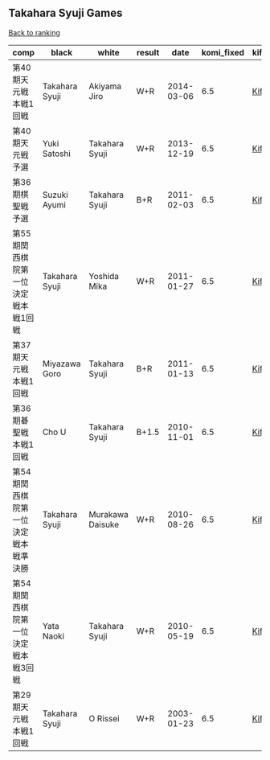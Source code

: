 ## Takahara Syuji Games

[Back to ranking](../../index.md)




| **comp** | **black** | **white** | **result** | **date** | **komi_fixed** | **kifu** | 
| --- | --- | --- | --- | --- | --- | --- |
| 第40期天元戦本戦1回戦 | Takahara Syuji | Akiyama Jiro | W+R | 2014-03-06 | 6.5 | [Kifu](https://kifudepot.net/kifucontents.php?id=Ff3PsZZ5MnLhwQdvKWdDwA%3D%3D) | 
| 第40期天元戦予選 | Yuki Satoshi | Takahara Syuji | W+R | 2013-12-19 | 6.5 | [Kifu](https://kifudepot.net/kifucontents.php?id=TCqfGH2xsehm3eprxej%2Bhw%3D%3D) | 
| 第36期棋聖戦予選 | Suzuki Ayumi | Takahara Syuji | B+R | 2011-02-03 | 6.5 | [Kifu](https://kifudepot.net/kifucontents.php?id=8HWwM9PctahE%2ByIzAOOzQw%3D%3D) | 
| 第55期関西棋院第一位決定戦本戦1回戦 | Takahara Syuji | Yoshida Mika | W+R | 2011-01-27 | 6.5 | [Kifu](https://kifudepot.net/kifucontents.php?id=41eGa%2FNTFXBxCtZhTq7yAQ%3D%3D) | 
| 第37期天元戦本戦1回戦 | Miyazawa Goro | Takahara Syuji | B+R | 2011-01-13 | 6.5 | [Kifu](https://kifudepot.net/kifucontents.php?id=hrO%2F%2FTMRy3t5lKMe0%2FW7fg%3D%3D) | 
| 第36期碁聖戦本戦1回戦 | Cho U | Takahara Syuji | B+1.5 | 2010-11-01 | 6.5 | [Kifu](https://kifudepot.net/kifucontents.php?id=GatquNrcc8PWxJSBfS6vVg%3D%3D) | 
| 第54期関西棋院第一位決定戦本戦準決勝 | Takahara Syuji | Murakawa Daisuke | W+R | 2010-08-26 | 6.5 | [Kifu](https://kifudepot.net/kifucontents.php?id=o3g84vOj%2FhLyDABRD7R04w%3D%3D) | 
| 第54期関西棋院第一位決定戦本戦3回戦 | Yata Naoki | Takahara Syuji | W+R | 2010-05-19 | 6.5 | [Kifu](https://kifudepot.net/kifucontents.php?id=prX%2FdKQnsswyw%2B8JmeUttw%3D%3D) | 
| 第29期天元戦本戦1回戦 | Takahara Syuji | O Rissei | W+R | 2003-01-23 | 6.5 | [Kifu](https://kifudepot.net/kifucontents.php?id=GOgHJVhYVyyRa6qWw1f0cw%3D%3D) |




